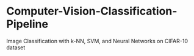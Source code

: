 # Computer-Vision-Classification-Pipeline
Image Classification with k-NN, SVM, and Neural Networks on CIFAR-10 dataset
